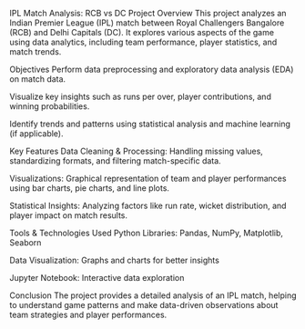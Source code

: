 IPL Match Analysis: RCB vs DC
Project Overview
This project analyzes an Indian Premier League (IPL) match between Royal Challengers Bangalore (RCB) and Delhi Capitals (DC). It explores various aspects of the game using data analytics, including team performance, player statistics, and match trends.

Objectives
Perform data preprocessing and exploratory data analysis (EDA) on match data.

Visualize key insights such as runs per over, player contributions, and winning probabilities.

Identify trends and patterns using statistical analysis and machine learning (if applicable).

Key Features
Data Cleaning & Processing: Handling missing values, standardizing formats, and filtering match-specific data.

Visualizations: Graphical representation of team and player performances using bar charts, pie charts, and line plots.

Statistical Insights: Analyzing factors like run rate, wicket distribution, and player impact on match results.

Tools & Technologies Used
Python Libraries: Pandas, NumPy, Matplotlib, Seaborn

Data Visualization: Graphs and charts for better insights

Jupyter Notebook: Interactive data exploration

Conclusion
The project provides a detailed analysis of an IPL match, helping to understand game patterns and make data-driven observations about team strategies and player performances.
